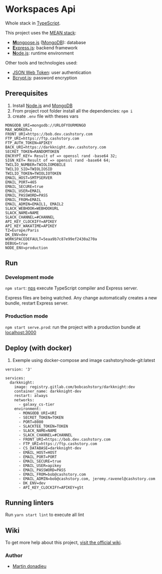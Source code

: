 #  Workspaces Api 

Whole stack in [TypeScript](https://www.typescriptlang.org).

This project uses the [MEAN stack](https://en.wikipedia.org/wiki/MEAN_(software_bundle)):
* [**M**ongoose.js](http://www.mongoosejs.com) ([MongoDB](https://www.mongodb.com)): database
* [**E**xpress.js](http://expressjs.com): backend framework
* [**N**ode.js](https://nodejs.org): runtime environment

Other tools and technologies used:
* [JSON Web Token](https://jwt.io): user authentication
* [Bcrypt.js](https://github.com/dcodeIO/bcrypt.js): password encryption

## Prerequisites
1. Install [Node.js](https://nodejs.org) and [MongoDB](https://www.mongodb.com)
2. From project root folder install all the dependencies: `npm i`
3. create `.env` file with theses vars
```
MONGODB_URI=mongodb://URLOFYOURMONGO
MAX_WORKER=1
FRONT_URI=https://bob.dev.cashstory.com
FTP_URI=https://ftp.cashstory.com
FTP_AUTH_TOKEN=APIKEY
BACK_URI=https://darkknight.dev.cashstory.com
SECRET_TOKEN=RANDOMTOKEN
ENCRYPT_KEY= Result of => openssl rand -base64 32;
SIGN_KEY= Result of => openssl rand -base64 64;
TWILIO_NUMBER=TWIOLIOMOBILE
TWILIO_SID=TWIOLIOSID
TWILIO_TOKEN=TWIOLIOTOKEN
EMAIL_HOST=SMTPSERVER
EMAIL_PORT=465
EMAIL_SECURE=true
EMAIL_USER=EMAIL
EMAIL_PASSWORD=PASS
EMAIL_FROM=EMAIL
EMAIL_ADMIN=EMAIL1, EMAIL2
SLACK_WEBHOOK=WEBHOOKURL
SLACK_NAME=NAME
SLACK_CHANNEL=#CHANNEL
API_KEY_CLOCKIFY=APIKEY
API_KEY_WAKATIME=APIKEY
TZ=Europe/Paris
DK_ENV=dev
WORKSPACEDEFAULT=5eaa9b7c87e99ef2430a270a
DEBUG=true
NODE_ENV=production
```

## Run
### Development mode
`npm start`: [nps](https://github.com/kentcdodds/nps#readme) execute TypeScript compiler and Express server.

Express files are being watched. Any change automatically creates a new bundle, restart Express server.

### Production mode
`npm start serve.prod`: run the project with a production bundle at [localhost:3000](http://localhost:3000) 

## Deploy (with docker)
1. Exemple using docker-compose and image cashstory/node-git:latest
``` 
version: '3'

services:
  darkknight:
    image: registry.gitlab.com/bobcashstory/darkknight:dev
    container_name: darkknight-dev
    restart: always
    networks:
      - galaxy_cs-tier
    environment:
      - MONGODB_URI=URI
      - SECRET_TOKEN=TOKEN
      - PORT=8080
      - SLACKTEE_TOKEN=TOKEN
      - SLACK_NAME=NAME
      - SLACK_CHANNEL=#CHANNEL
      - FRONT_URI=https://bob.dev.cashstory.com
      - FTP_URI=https://ftp.cashstory.com
      - CS_DATABASE=darkknight-dev
      - EMAIL_HOST=HOST
      - EMAIL_PORT=PORT
      - EMAIL_SECURE=true
      - EMAIL_USER=apikey
      - EMAIL_PASSWORD=PASS
      - EMAIL_FROM=bob@cashstory.com
      - EMAIL_ADMIN=bob@cashstory.com, jeremy.ravenel@cashstory.com
      - DK_ENV=dev
      - API_KEY_CLOCKIFY=APIKEY+g5t
```
## Running linters
Run `yarn start lint` to execute all lint

## Wiki
To get more help about this project, [visit the official wiki](https://github.com/DavideViolante/Angular-Full-Stack/wiki).


### Author
* [Martin donadieu](https://github.com/riderx)
